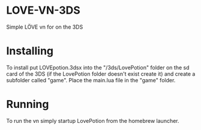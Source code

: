 # LOVE-VN-3DS
 Simple LÖVE vn for on the 3DS

# Installing
To install put LOVEpotion.3dsx into the "/3ds/LovePotion" folder on the sd card of the 3DS (if the LovePotion folder doesn't exist create it) and create a subfolder called "game". Place the main.lua file in the "game" folder.

# Running
To run the vn simply startup LovePotion from the homebrew launcher.
